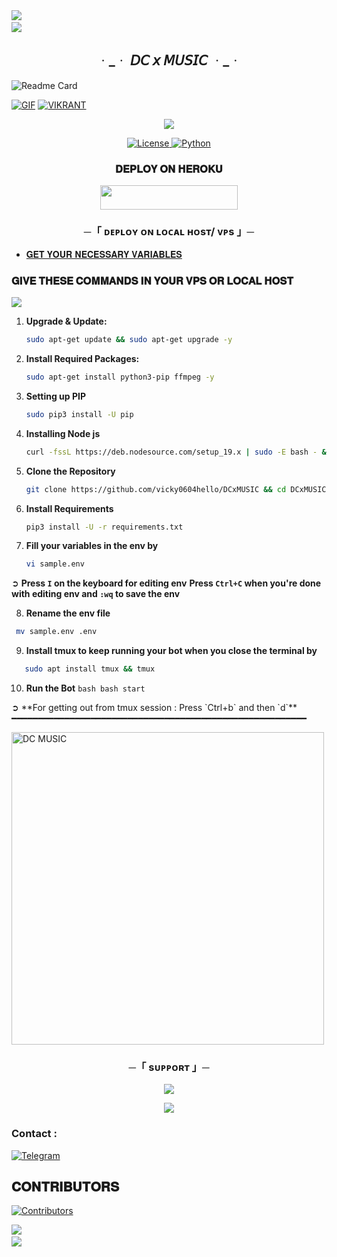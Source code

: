 <img src="https://user-images.githubusercontent.com/73097560/115834477-dbab4500-a447-11eb-908a-139a6edaec5c.gif">
<img src="https://camo.githubusercontent.com/82291b0fe831bfc6781e07fc5090cbd0a8b912bb8b8d4fec0696c881834f81ac/68747470733a2f2f70726f626f742e6d656469612f394575424971676170492e676966" width="800" height="3">
<img src="https://user-images.githubusercontent.com/73097560/115834477-dbab4500-a447-11eb-908a-139a6edaec5c.gif">


<h2 align="center">
  ᆞ_ᆞ 𝘋𝘊 𝘹 𝘔𝘜𝘚𝘐𝘊 ᆞ_ᆞ
</h2>

![Readme Card](https://github-readme-stats.vercel.app/api/pin/?username=vicky0604hello&repo=DCxMUSIC&theme=flag-india)

 [![GIF](https://github.com/vicky0604hello/DCxMUSIC/blob/main/DCxMUSIC.gif)](https://github.com/vicky0604hello)
   [![VIKRANT](https://github-stats-alpha.vercel.app/api?username=vicky0604hello "VIKRANT")](https://github-stats-alpha.vercel.app/api?username=vicky0604hello "VIKRANT")

<p align="center">
  <img src="https://graph.org/file/dc565712c080a72b0320e.jpg">
</p>

<p align="center">
<a href="https://github.com/vicky0604hello/DCxMUSIC/master/LICENSE"> <img src="https://img.shields.io/badge/License-MIT-blueviolet?style=for-the-badge" alt="License" /> </a>
<a href="https://www.python.org/"> <img src="https://img.shields.io/badge/Written%20in-Python-orange?style=for-the-badge&logo=python" alt="Python" /> </a>
</p>

<h3 align="center">
    𝐃𝐄𝐏𝐋𝐎𝐘 𝐎𝐍 𝐇𝐄𝐑𝐎𝐊𝐔
</h3>

<p align="center"><a href="https://dashboard.heroku.com/new?template=https://github.com/vicky0604hello/DCxMUSIC"> <img src="https://img.shields.io/badge/Deploy%20On%20Heroku-black?style=for-the-badge&logo=heroku" width="220" height="38.45"/></a></p>

<h3 align="center">
    ─「 ᴅᴇᴩʟᴏʏ ᴏɴ ʟᴏᴄᴀʟ ʜᴏsᴛ/ ᴠᴘs 」─
</h3>

- [𝐆𝐄𝐓 𝐘𝐎𝐔𝐑 𝐍𝐄𝐂𝐄𝐒𝐒𝐀𝐑𝐘 𝐕𝐀𝐑𝐈𝐀𝐁𝐋𝐄𝐒](https://github.com/vicky0604hello/DCxMUSIC/blob/master/sample.env)
<H3>
  𝐆𝐈𝐕𝐄 𝐓𝐇𝐄𝐒𝐄 𝐂𝐎𝐌𝐌𝐀𝐍𝐃𝐒 𝐈𝐍 𝐘𝐎𝐔𝐑 𝐕𝐏𝐒 𝐎𝐑 𝐋𝐎𝐂𝐀𝐋 𝐇𝐎𝐒𝐓
</h3>
<img src="https://user-images.githubusercontent.com/73097560/115834477-dbab4500-a447-11eb-908a-139a6edaec5c.gif">

1. **Upgrade & Update:**
   ```bash
   sudo apt-get update && sudo apt-get upgrade -y
   ```
2. **Install Required Packages:**
   ```bash
   sudo apt-get install python3-pip ffmpeg -y
   ```
3. **Setting up PIP**
   ```bash
   sudo pip3 install -U pip
   ```

4. **Installing Node js**
      ```bash
      curl -fssL https://deb.nodesource.com/setup_19.x | sudo -E bash - && sudo apt-get install nodejs -y && npm i -g npm
      ```
5. **Clone the Repository**
   ```bash
   git clone https://github.com/vicky0604hello/DCxMUSIC && cd DCxMUSIC
   ```
6. **Install Requirements**
   ```bash
   pip3 install -U -r requirements.txt
   ```
7. **Fill your variables in the env by**
   ```bash
   vi sample.env
   ```
➲ **Press `I` on the keyboard for editing env**
  **Press `Ctrl+C` when you're done with editing env and `:wq` to save the env**

 8. **Rename the env file**
   ```bash
    mv sample.env .env
   ```
 9. **Install tmux to keep running your bot when you close the terminal by**
   ```bash
      sudo apt install tmux && tmux
   ```
 10. **Run the Bot**
    ```bash
    bash start
    ```
<n>
 ➲ **For getting out from tmux session : Press `Ctrl+b` and then `d`**
</n>
 ━━━━━━━━━━━━━━━━━━━━━━━━━━━━━━━━━━━━━━━━━━━━━━━━━━━━━━━━





  <p><img width="500" align="center" src="https://github-readme-stats.vercel.app/api/top-langs?username=vicky0604hello&show_icons=true&locale=en&layout=compact" alt="DC MUSIC" /></p>

<h3 align="center">
    ─「 sᴜᴩᴩᴏʀᴛ 」─
</h3>

<p align="center">
<a href="https://t.me/TEAM_DC_BOTS"><img src="https://img.shields.io/badge/-Support%20Group-blue.svg?style=for-the-badge&logo=Telegram"></a>
</p>

<p align="center">
<a href="https://t.me/TEAM_DC_BOTS"><img src="https://img.shields.io/badge/-Support%20Channel-blue.svg?style=for-the-badge&logo=Telegram"></a>
</p>


### Contact :
<p>
<a href="https://t.me/DUDE_1203"><img title="Telegram" src="https://img.shields.io/badge/Telegram-%23000000.svg?&style=for-the-badge&logo=telegram&logoColor=61DAFB"></a>
</p>

<h2>
𝐂𝐎𝐍𝐓𝐑𝐈𝐁𝐔𝐓𝐎𝐑𝐒
</h2>

[![Contributors](https://contrib.rocks/image?repo=vicky0604hello/DCxMUSIC)](https://github.com/vicky0604hello/DCxMUSICS/graphs/contributors)



<img src="https://user-images.githubusercontent.com/73097560/115834477-dbab4500-a447-11eb-908a-139a6edaec5c.gif">
<img src="https://camo.githubusercontent.com/82291b0fe831bfc6781e07fc5090cbd0a8b912bb8b8d4fec0696c881834f81ac/68747470733a2f2f70726f626f742e6d656469612f394575424971676170492e676966" width="800" height="3">
<img src="https://user-images.githubusercontent.com/73097560/115834477-dbab4500-a447-11eb-908a-139a6edaec5c.gif">

